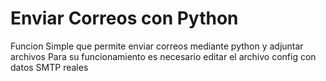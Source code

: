 # Enviar Correos con Python

Funcion Simple que permite enviar correos mediante python y adjuntar archivos
Para su funcionamiento es necesario editar el archivo config con datos SMTP reales
